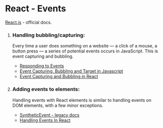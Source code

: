 # React - Events

[React.js](https://react.dev/) - official docs.

1. ### Handling bubbling/capturing:

   <p>‍Every time a user does something on a website — a click of a mouse, a button press — a series of potential events occurs in JavaScript. This is event capturing and bubbling.</p>

   - [Responding to Events](https://react.dev/learn/responding-to-events)
   - [Event Capturing, Bubbling and Target in Javascript](https://medium.com/gammastack/event-capturing-bubbling-and-target-in-javascript-52c1453df82e)
   - [Event Capturing and Bubbling in React](https://dev.to/eladtzemach/event-capturing-and-bubbling-in-react-2ffg)

2. ### Adding events to elements:

   <p>‍Handling events with React elements is similar to handling events on DOM elements, with a few minor exceptions.</p>

   - [SyntheticEvent - legacy docs](https://legacy.reactjs.org/docs/events.html#clipboard-events)
   - [Handling Events In React](https://medium.com/@hyungmok.kim92/handling-events-in-react-5e5941866368)

